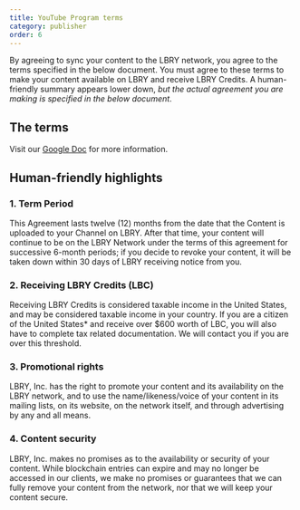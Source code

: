 ```yaml
---
title: YouTube Program terms
category: publisher
order: 6
---
```


By agreeing to sync your content to the LBRY network, you agree to the terms specified in the below document. You must agree to these terms to make your content available on LBRY and receive LBRY Credits. A human-friendly summary appears lower down, *but the actual agreement you are making is specified in the below document*.

## The terms

Visit our [Google Doc](https://docs.google.com/document/d/e/2PACX-1vS0H7gnSg7Zlx5JO_JkyJh3EP5qq8esTr1Y1Wi8R2eYGDfr1QEmS8SaEpGGCIcjW-mbj7LJ_RxmX_Am/pub) for more information.

## Human-friendly highlights

### 1. Term Period
This Agreement lasts twelve (12) months from the date that the Content is uploaded to your Channel on LBRY.  After that time, your content will continue to be on the LBRY Network under the terms of this agreement for successive 6-month periods; if you decide to revoke your content, it will be taken down within 30 days of LBRY receiving notice from you.

### 2. Receiving LBRY Credits (LBC)

Receiving LBRY Credits is considered taxable income in the United States, and may be considered taxable income in your country. If you are a citizen of the United States* and receive over $600 worth of LBC, you will also have to complete tax related documentation. We will contact you if you are over this threshold.


### 3. Promotional rights
LBRY, Inc. has the right to promote your content and its availability on the LBRY network, and to use the name/likeness/voice of your content in its mailing lists, on its website, on the network itself, and through advertising by any and all means.

### 4. Content security

LBRY, Inc. makes no promises as to the availability or security of your content. While blockchain entries can expire and may no longer be accessed in our clients, we make no promises or guarantees that we can fully remove your content from the network, nor that we will keep your content secure.

